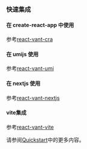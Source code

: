 
### 快速集成

#### 在 create-react-app 中使用

参考[react-vant-cra](https://github.com/3lang3/react-vant-template/tree/main/template/create-react-app)

#### 在 umijs 使用

参考[react-vant-umi](https://github.com/3lang3/react-vant-template/tree/main/template/umi)

#### 在 nextjs 使用

参考[react-vant-nextjs](https://github.com/3lang3/react-vant-template/tree/main/template/nextjs)

#### vite集成

参考[react-vant-vite](https://github.com/3lang3/react-vant-template/tree/main/template/vite)

请参阅[Quickstart](https://3lang3.github.io/react-vant/#/zh-CN/)中的更多内容。
